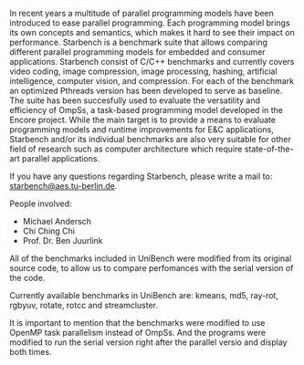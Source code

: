 In recent years a multitude of parallel programming models have been introduced to ease parallel programming. Each programming model brings its own concepts and semantics, which makes it hard to see their impact on performance. Starbench is a benchmark suite that allows comparing different parallel programming models for embedded and consumer applications. Starbench consist of C/C++ benchmarks and currently covers video coding, image compression, image processing, hashing, artificial intelligence, computer vision, and compression. For each of the benchmark an optimized Pthreads version has been developed to serve as baseline. The suite has been succesfully used to evaluate the versatility and efficiency of OmpSs, a task-based programming model developed in the Encore project. While the main target is to provide a means to evaluate programming models and runtime improvements for E&C applications, Starbench and/or its individual benchmarks are also very suitable for other field of research such as computer architecture which require state-of-the-art parallel applications.

If you have any questions regarding Starbench, please write a mail to: starbench@aes.tu-berlin.de.

People involved:
* Michael Andersch
* Chi Ching Chi
* Prof. Dr. Ben Juurlink

All of the benchmarks included in UniBench were modified from its original source code, to allow us to compare perfomances with the serial version of the code.

Currently available benchmarks in UniBench are: kmeans, md5, ray-rot, rgbyuv, rotate, rotcc and streamcluster.

It is important to mention that the benchmarks were modified to use OpenMP task parallelism instead of OmpSs. And the programs were modified to run the serial version right after the parallel versio and display both times.

